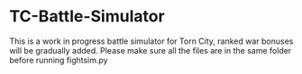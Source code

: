 # TC-Battle-Simulator
This is a work in progress battle simulator for Torn City, ranked war bonuses will be gradually added. 
Please make sure all the files are in the same folder before running fightsim.py
